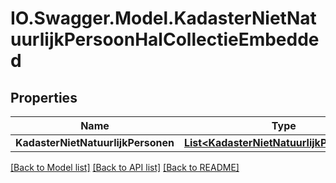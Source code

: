 # IO.Swagger.Model.KadasterNietNatuurlijkPersoonHalCollectieEmbedded
## Properties

Name | Type | Description | Notes
------------ | ------------- | ------------- | -------------
**KadasterNietNatuurlijkPersonen** | [**List&lt;KadasterNietNatuurlijkPersoonHal&gt;**](KadasterNietNatuurlijkPersoonHal.md) |  | [optional] 

[[Back to Model list]](../README.md#documentation-for-models) [[Back to API list]](../README.md#documentation-for-api-endpoints) [[Back to README]](../README.md)

